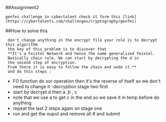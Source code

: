 ##Assignment2
~~~~
genfei challenge in cybertalent check it form this [link](https://cybertalents.com/challenges/cryptography/genfei)
~~~~
##How to solve this 
~~~~
 don't change anything in the encrypt file your role is to decrypt this algorithm 
 the key of this problem is to discover that 
 **It's a Feistel Network and hence the name generalized feistel.
 Basically chain rule. We can start by decrypting the d in
 the second step of encryption. 
 From there it is easy to follow the chain and undo it.** 
 and do this steps :
 ~~~~
 - F() function do xor operation then it's the reverse of itself
 so we don't need to change it 
 -decryption stage two first 
 - start by decrypt d then  a ,b , c   
 - note that we use a to get c in the end so we save it in temp before do anything 
 - repeat the last 2  steps again on stage one 
 - run and get the ouput and remove all # and submit 
